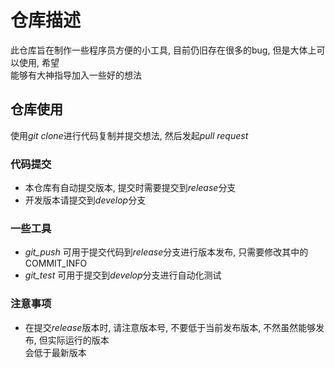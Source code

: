 # 仓库描述
此仓库旨在制作一些程序员方便的小工具, 目前仍旧存在很多的bug, 但是大体上可以使用, 希望  
能够有大神指导加入一些好的想法
## 仓库使用
使用*git clone*进行代码复制并提交想法, 然后发起*pull request*
### 代码提交
* 本仓库有自动提交版本, 提交时需要提交到*release*分支
* 开发版本请提交到*develop*分支
### 一些工具
* *git_push* 可用于提交代码到*release*分支进行版本发布, 只需要修改其中的COMMIT_INFO
* *git_test* 可用于提交到*develop*分支进行自动化测试
### **注意事项**
* 在提交*release*版本时, 请注意版本号, 不要低于当前发布版本, 不然虽然能够发布, 但实际运行的版本  
  会低于最新版本
